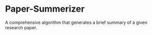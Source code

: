 # Paper-Summerizer
A comprehensive algorithm that generates a brief summary of a given research paper.
